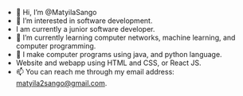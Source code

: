 - 👋 Hi, I’m @MatyilaSango
- 👀 I’m interested in software development.
-  I am currently a junior software developer.
- 🌱 I’m currently learning computer networks, machine learning, and computer programming. 
- 💞️ I make computer programs using java, and python language.
- Website and webapp using HTML and CSS, or React JS.
- 📫 You can reach me through my email address: matyila2sango@gmail.com.
